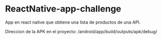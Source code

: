 # ReactNative-app-challenge
App en react native que obtiene una lista de productos de una API. 

Direccion de la APK en el proyecto: /android/app/build/outputs/apk/debug/
